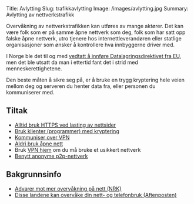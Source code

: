 Title: Avlytting
Slug: trafikkavlytting
Image: /images/avlytting.jpg
Summary: Avlytting av nettverkstrafikk

Overvåkning av nettverkstrafikken kan utføres av mange aktører. Det kan
være folk som er på samme åpne nettverk som deg, folk som har satt opp
falske åpne nettverk, utro tjenere hos internettleverandøren eller
statlige organisasjoner som ønsker å kontrollere hva innbyggerne driver
med.

I Norge ble det til og med [vedtatt å innføre Datalagringsdirektivet fra
EU](https://www.holderdeord.no/issues/69-innfore-datalagringsdirektivet),
men det ble utsatt da man i ettertid fant det i strid med
menneskerettighetene.

Den beste måten å sikre seg på, er å bruke en trygg kryptering hele
veien mellom deg og serveren du henter data fra, eller personen du
kommuniserer med.

Tiltak
------

- [Alltid bruk HTTPS ved lasting av nettsider](/tiltak/https/)
- [Bruk klienter (programmer) med kryptering](/tiltak/kryptering/)
- [Kommuniser over VPN](/tiltak/bruk-vpn/)
- [Aldri bruk åpne nett](/tiltak/aldri-bruk-apne-nett/)
- Bruk [VPN hjem](/tiltak/vpn-hjem/) om du må bruke et usikkert nettverk
- [Benytt anonyme p2p-nettverk](/tiltak/anonyme-p2p-nettverk/)

Bakgrunnsinfo
-------------

- [Advarer mot mer overvåkning på nett (NRK)](http://www.nrk.no/kultur/advarer-mot-mer-overvaking-pa-nett-1.10905693)
- [Disse landene kan overvåke din nett- og telefonbruk (Aftenposten)](http://www.aftenposten.no/nyheter/iriks/Disse-landene-kan-overvake-din-nett--og-telefonbruk-7267407.html)
